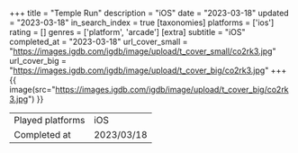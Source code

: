 +++
title = "Temple Run"
description = "iOS"
date = "2023-03-18"
updated = "2023-03-18"
in_search_index = true
[taxonomies]
platforms = ['ios']
rating = []
genres = ['platform', 'arcade']
[extra]
subtitle = "iOS"
completed_at = "2023-03-18"
url_cover_small = "https://images.igdb.com/igdb/image/upload/t_cover_small/co2rk3.jpg"
url_cover_big = "https://images.igdb.com/igdb/image/upload/t_cover_big/co2rk3.jpg"
+++
{{ image(src="https://images.igdb.com/igdb/image/upload/t_cover_big/co2rk3.jpg") }}

|              |            |
| ------------ | ---------- |
| Played platforms    | iOS |
| Completed at | 2023/03/18 |


